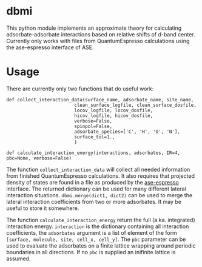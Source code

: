 # dbmi
This python module implements an approximate theory for calculating adsorbate-adsorbate interactions based on relative shifts of d-band center. Currently only works with files from QuantumEspresso calculations using the ase-espresso interface of ASE.

# Usage

There are currently only two functions that do useful work:

    def collect_interaction_data(surface_name, adsorbate_name, site_name,
                             clean_surface_logfile, clean_surface_dosfile,
                             locov_logfile, locov_dosfile,
                             hicov_logfile, hicov_dosfile,
                             verbose=False,
                             spinpol=False,
                             adsorbate_species=['C', 'H', 'O', 'N'],
                             surface_tol=1.,
                             )

    def calculate_interaction_energy(interactions, adsorbates, IR=4, pbc=None, verbose=False)

The function `collect_interaction_data` will collect all needed information from finished QuantumEspresso calculations. It also requires that projected density of states are found in a file as produced by the [ase-espresso](https://github.com/vossjo/ase-espresso) interface. The returned dictionary can be used for many different lateral interaction situations. `dbmi.merge(dict1, dict2)` can be used to merge the lateral interaction coefficients from two or more adsorbates. It may be useful to store it somewhere.

The function `calculate_interaction_energy` return the full (a.ka. integrated) interaction energy. `interaction` is the dictionary containing all interaction coefficients, the `adsorbates` argument is a list of element of the form `[surface, molecule, site, cell_x, cell_y]`. The `pbc` parameter can be used to evaluate the adsorbates on a finite lattice wrapping around periodic boundaries in all directions. If no `pbc` is supplied an inifinite lattice is assumed.
